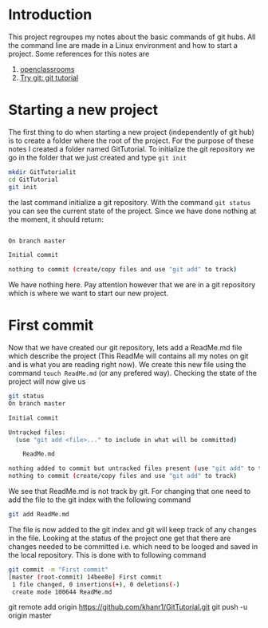 # Introduction

This project regroupes my notes about the basic commands of git hubs. All the command line are made in a Linux environment and how to start a project. Some references for this notes are

1. [openclassrooms](https://openclassrooms.com/courses/gerer-son-code-avec-git-et-github)
2. [Try git: git tutorial](https://try.github.io/levels/1/challenges/1)

# Starting a new project
The first thing to do when starting a new project (independently of git hub) is to create a folder where the root of the project. For the purpose of these notes I created a folder named GitTutorial. To initialize the git repository we go in the folder that we just created and type `git init`

```bash
mkdir GitTutorialit
cd GitTutorial
git init
```
the last command initialize a git repository. With the command `git status` you can
see the current state of the project. Since we have done nothing at the moment, it
should return:
```bash

On branch master

Initial commit

nothing to commit (create/copy files and use "git add" to track)
```
We have nothing here. Pay attention however that we are in a git repository which is where we  want to start our new project.

# First commit

Now that we have created our git repository, lets add a ReadMe.md file which describe
the project (This ReadMe will contains all my notes on git and is what you are reading right now). We create this new file  using the command `touch ReadMe.md` (or any prefered way). Checking the state of the project will now give us

```bash
git status
On branch master

Initial commit

Untracked files:
  (use "git add <file>..." to include in what will be committed)

	ReadMe.md

nothing added to commit but untracked files present (use "git add" to track)
nothing to commit (create/copy files and use "git add" to track)
```
We see that ReadMe.md is not track by git. For changing that one need to add the file to the git index with the following command

```bash
git add ReadMe.md
```
The file is now added to the git index and git will keep track of any changes in the file. Looking at the status of the project one get that there are changes needed
to  be committed i.e. which need to be looged and saved in the local repository. This is done with to following command
```bash
git commit -m "First commit"
[master (root-commit) 14bee8e] First commit
 1 file changed, 0 insertions(+), 0 deletions(-)
 create mode 100644 ReadMe.md
```


git remote add origin https://github.com/khanr1/GitTutorial.git
git push -u origin master
